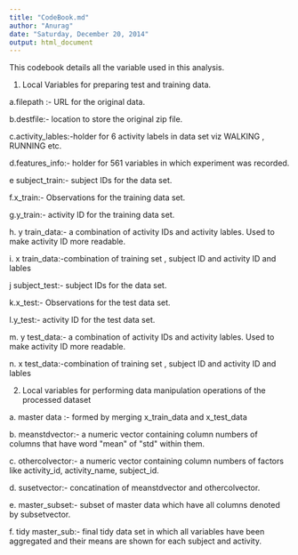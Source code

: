 ```yaml
---
title: "CodeBook.md"
author: "Anurag"
date: "Saturday, December 20, 2014"
output: html_document
---
```

This codebook details all the variable used in this analysis.

1. Local Variables for preparing test and training data.

a.filepath :- URL for the original data.

b.destfile:- location to store the original zip file.

c.activity_lables:-holder for 6 activity labels in data set viz WALKING , RUNNING etc.

d.features_info:- holder for 561 variables in which experiment was recorded.

e subject_train:- subject IDs for the data set.

f.x_train:- Observations for the training data set.

g.y_train:- activity ID for the training data set.

h. y train_data:- a combination of activity IDs and activity lables. Used to make activity ID more readable.

i. x train_data:-combination of training set , subject ID and activity ID and lables

j subject_test:- subject IDs for the data set.

k.x_test:- Observations for the test data set.

l.y_test:- activity ID for the test data set.

m. y test_data:- a combination of activity IDs and activity lables. Used to make activity ID more readable.

n. x test_data:-combination of training set , subject ID and activity ID and lables

2. Local variables for performing data manipulation operations of the processed dataset

a. master data :- formed by merging x_train_data and x_test_data

b. meanstdvector:- a numeric vector containing column numbers of columns that have word "mean" of "std" within them.

c. othercolvector:- a numeric vector containing column numbers of factors like activity_id, activity_name, subject_id.

d. susetvector:- concatination of meanstdvector and othercolvector.

e. master_subset:- subset of master data which have all columns denoted by subsetvector.

f. tidy master_sub:- final tidy data set in which all variables have been aggregated and their means are shown for 
each subject and activity.
  
  
  